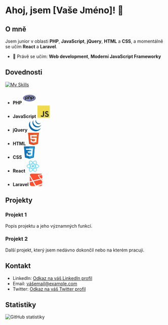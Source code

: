 # Ahoj, jsem [Vaše Jméno]! 👋

## O mně
Jsem junior v oblasti **PHP**, **JavaScript**, **jQuery**, **HTML** a **CSS**, a momentálně se učím **React** a **Laravel**.

- 🌱 Právě se učím: **Web development**, **Moderní JavaScript Frameworky**

## Dovednosti
[![My Skills](https://skillicons.dev/icons?i=js,jquery,php,html,css)](https://skillicons.dev)

- **PHP** <img src="https://raw.githubusercontent.com/devicons/devicon/master/icons/php/php-original.svg" alt="PHP icon" width="40" height="40">
- **JavaScript** <img src="https://raw.githubusercontent.com/devicons/devicon/master/icons/javascript/javascript-original.svg" alt="JavaScript icon" width="40" height="40">
- **jQuery** <img src="https://raw.githubusercontent.com/devicons/devicon/master/icons/jquery/jquery-original.svg" alt="jQuery icon" width="40" height="40">
- **HTML** <img src="https://raw.githubusercontent.com/devicons/devicon/master/icons/html5/html5-original.svg" alt="HTML icon" width="40" height="40">
- **CSS** <img src="https://raw.githubusercontent.com/devicons/devicon/master/icons/css3/css3-original.svg" alt="CSS icon" width="40" height="40">
- **React** <img src="https://raw.githubusercontent.com/devicons/devicon/master/icons/react/react-original.svg" alt="React icon" width="40" height="40">
- **Laravel** <img src="https://raw.githubusercontent.com/devicons/devicon/master/icons/laravel/laravel-plain.svg" alt="Laravel icon" width="40" height="40">

## Projekty
### Projekt 1
Popis projektu a jeho významných funkcí.

### Projekt 2
Další projekt, který jsem nedávno dokončil nebo na kterém pracuji.

## Kontakt
- LinkedIn: [Odkaz na váš LinkedIn profil](odkaz)
- Email: vášemail@example.com
- Twitter: [Odkaz na váš Twitter profil](odkaz)

## Statistiky
![GitHub statistiky](https://github-readme-stats.vercel.app/api?username=vašeGithubUživatelskéJméno&show_icons=true)

